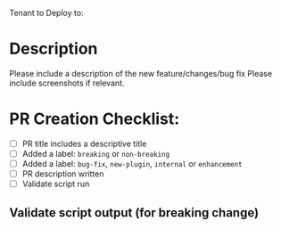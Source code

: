 Tenant to Deploy to:

# Description

Please include a description of the new feature/changes/bug fix
Please include screenshots if relevant.

# PR Creation Checklist:

- [ ] PR title includes a descriptive title
- [ ] Added a label: `breaking` or `non-breaking`
- [ ] Added a label: `bug-fix`, `new-plugin`, `internal` or `enhancement`
- [ ] PR description written
- [ ] Validate script run

## Validate script output (for breaking change)
